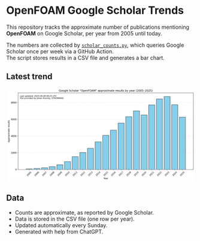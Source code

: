 # OpenFOAM Google Scholar Trends

This repository tracks the approximate number of publications mentioning **OpenFOAM** on Google Scholar, per year from 2005 until today.

The numbers are collected by [`scholar_counts.py`](./scholar_counts.py), which queries Google Scholar once per week via a GitHub Action.  
The script stores results in a CSV file and generates a bar chart.

## Latest trend

![OpenFOAM Scholar Results](openfoam_trend.png)

## Data

- Counts are approximate, as reported by Google Scholar.  
- Data is stored in the CSV file (one row per year).  
- Updated automatically every Sunday.  
- Generated with help from ChatGPT.
